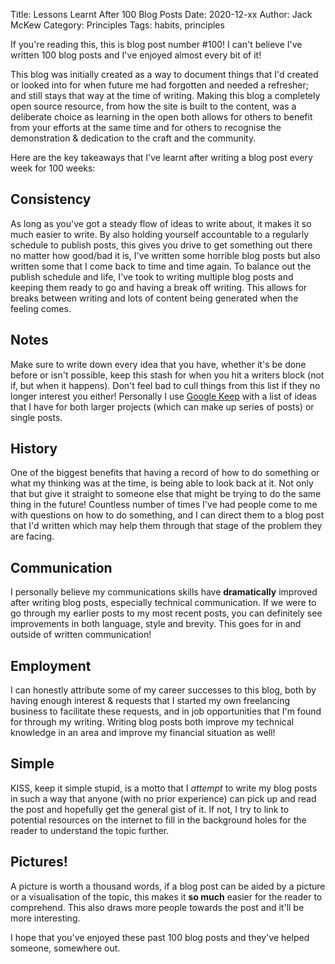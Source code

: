 Title: Lessons Learnt After 100 Blog Posts
Date: 2020-12-xx
Author: Jack McKew
Category: Principles
Tags: habits, principles

If you're reading this, this is blog post number #100! I can't believe I've written 100 blog posts and I've enjoyed almost every bit of it! 

This blog was initially created as a way to document things that I'd created or looked into for when future me had forgotten and needed a refresher; and still stays that way at the time of writing. Making this blog a completely open source resource, from how the site is built to the content, was a deliberate choice as learning in the open both allows for others to benefit from your efforts at the same time and for others to recognise the demonstration & dedication to the craft and the community.

Here are the key takeaways that I've learnt after writing a blog post every week for 100 weeks:

## Consistency

As long as you've got a steady flow of ideas to write about, it makes it so much easier to write. By also holding yourself accountable to a regularly schedule to publish posts, this gives you drive to get something out there no matter how good/bad it is, I've written some horrible blog posts but also written some that I come back to time and time again. To balance out the publish schedule and life, I've took to writing multiple blog posts and keeping them ready to go and having a break off writing. This allows for breaks between writing and lots of content being generated when the feeling comes.

## Notes
Make sure to write down every idea that you have, whether it's be done before or isn't possible, keep this stash for when you hit a writers block (not if, but when it happens). Don't feel bad to cull things from this list if they no longer interest you either! Personally I use [Google Keep](https://keep.google.com/) with a list of ideas that I have for both larger projects (which can make up series of posts) or single posts.

## History

One of the biggest benefits that having a record of how to do something or what my thinking was at the time, is being able to look back at it. Not only that but give it straight to someone else that might be trying to do the same thing in the future! Countless number of times I've had people come to me with questions on how to do something, and I can direct them to a blog post that I'd written which may help them through that stage of the problem they are facing.

## Communication

I personally believe my communications skills have **dramatically** improved after writing blog posts, especially technical communication. If we were to go through my earlier posts to my most recent posts, you can definitely see improvements in both language, style and brevity. This goes for in and outside of written communication!

## Employment

I can honestly attribute some of my career successes to this blog, both by having enough interest & requests that I started my own freelancing business to facilitate these requests, and in job opportunities that I'm found for through my writing. Writing blog posts both improve my technical knowledge in an area and improve my financial situation as well!

## Simple

KISS, keep it simple stupid, is a motto that I *attempt* to write my blog posts in such a way that anyone (with no prior experience) can pick up and read the post and hopefully get the general gist of it. If not, I try to link to potential resources on the internet to fill in the background holes for the reader to understand the topic further.

## Pictures!

A picture is worth a thousand words, if a blog post can be aided by a picture or a visualisation of the topic, this makes it **so much** easier for the reader to comprehend. This also draws more people towards the post and it'll be more interesting.

I hope that you've enjoyed these past 100 blog posts and they've helped someone, somewhere out.